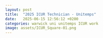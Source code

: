 ```yaml
---
layout: post
title:  "2025 ICUR Technician - Unitemps"
date:   2025-06-15 12:56:12 +0200
categories: warwick uni unitemps ICUR work
image: assets/ICUR_Square-01.png
---
```







